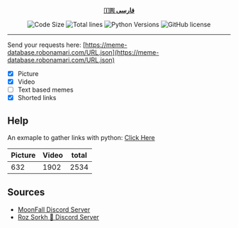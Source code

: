 <div align="center">

[**🇮🇷 فارسی**](README_fa.md)
</div>

<p align="center">
    <img src="https://img.shields.io/github/languages/code-size/robonamari/meme-database?style=flat" alt="Code Size">
    <img src="https://tokei.rs/b1/github/robonamari/meme-database?style=flat" alt="Total lines">
    <img src="https://img.shields.io/badge/python-%5E3.7-blue" alt="Python Versions">
    <img src="https://img.shields.io/github/license/robonamari/meme-database" alt="GitHub license">
</p>

---

Send your requests here: [https://meme-database.robonamari.com/URL.json](https://meme-database.robonamari.com/URL.json)
- [x] Picture
- [x] Video
- [ ] Text based memes
- [x] Shorted links

## Help
An exmaple to gather links with python:
[Click Here](https://github.com/robonamari/meme-database/blob/main/main.py)

| Picture | Video  | total |
| ------- | ------ |------ |
| 632     | 1902   | 2534  |

## Sources
* [MoonFall Discord Server](https://discord.gg/BsaC3QgEQz)
* [Roz Sorkh 🌹 Discord Server](https://discord.gg/a7jbGR99bW)
